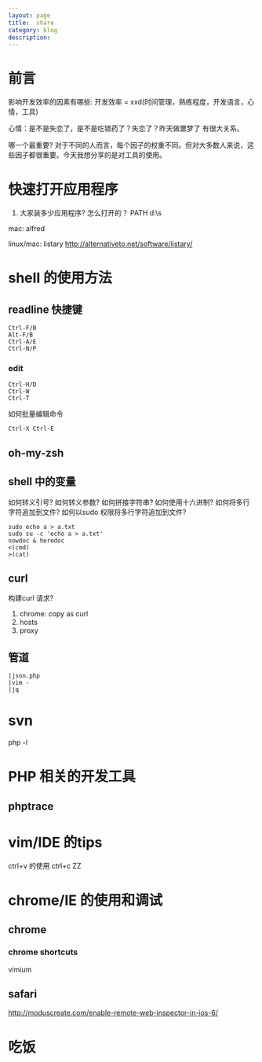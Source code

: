 ```yaml
---
layout: page
title:	share
category: blog
description: 
---
```

# 前言
影响开发效率的因素有哪些:
开发效率 = xxd(时间管理，熟练程度，开发语言，心情，工具)

心情：是不是失恋了，是不是吃错药了？失恋了？昨天做噩梦了 有很大关系。

哪一个最重要? 对于不同的人而言，每个因子的权重不同。但对大多数人来说，这些因子都很重要。今天我想分享的是对工具的使用。

# 快速打开应用程序
1. 大家装多少应用程序? 怎么打开的？
PATH
	d:\s

mac:
	alfred

linux/mac:
	listary http://alternativeto.net/software/listary/

# shell 的使用方法

## readline 快捷键

	Ctrl-F/B
	Alt-F/B
	Ctrl-A/E
	Ctrl-N/P

### edit
	Ctrl-H/D
	Ctrl-W
	Ctrl-T

如何批量编辑命令

	Ctrl-X Ctrl-E

## oh-my-zsh

## shell 中的变量
如何转义引号?
如何转义参数?
如何拼接字符串?
如何使用十六进制?
如何将多行字符追加到文件?
如何以sudo 权限将多行字符追加到文件?

	sudo echo a > a.txt
	sudo su -c 'echo a > a.txt'
	nowdoc & heredoc
	<(cmd)
	>(cat)



## curl
构建curl 请求?

1. chrome: copy as curl
2. hosts
3. proxy

## 管道

	|json.php
	|vim -
	|jq

# svn
php -l

# PHP 相关的开发工具

## phptrace



# vim/IDE 的tips
ctrl+v 的使用
ctrl+c
ZZ


# chrome/IE 的使用和调试

## chrome

### chrome shortcuts
vimium

## safari
http://moduscreate.com/enable-remote-web-inspector-in-ios-6/

# 吃饭

